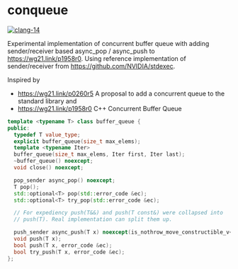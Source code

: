 # conqueue

[![clang-14](https://github.com/GorNishanov/conqueue/actions/workflows/ci.yml/badge.svg)](https://github.com/GorNishanov/conqueue/actions/workflows/ci.yml)

Experimental implementation of concurrent buffer queue with adding sender/receiver based async_pop / async_push to https://wg21.link/p1958r0. Using reference implementation of sender/receiver from https://github.com/NVIDIA/stdexec.

Inspired by

- https://wg21.link/p0260r5 A proposal to add a concurrent queue
  to the standard library and
- https://wg21.link/p1958r0 C++ Concurrent Buffer Queue

```c++
template <typename T> class buffer_queue {
public:
  typedef T value_type;
  explicit buffer_queue(size_t max_elems);
  template <typename Iter>
  buffer_queue(size_t max_elems, Iter first, Iter last);
  ~buffer_queue() noexcept;
  void close() noexcept;

  pop_sender async_pop() noexcept;
  T pop();
  std::optional<T> pop(std::error_code &ec);
  std::optional<T> try_pop(std::error_code &ec);

  // For expediency push(T&&) and push(T const&) were collapsed into
  // push(T). Real implementation can split them up.

  push_sender async_push(T x) noexcept(is_nothrow_move_constructible_v<T>);
  void push(T x);
  bool push(T x, error_code &ec);
  bool try_push(T x, error_code &ec);
};
```
